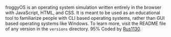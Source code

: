 froggyOS is an operating system simulation written entirely in the browser with JavaScript, HTML, and CSS. It is meant to be used as an educational tool to familiarize people with CLI based operating systems, rather than GUI based operating systems like Windows. To learn more, visit the README file of any version in the `versions` directory.
95% Coded by [Rus1130](https://github.com/Rus1130).
